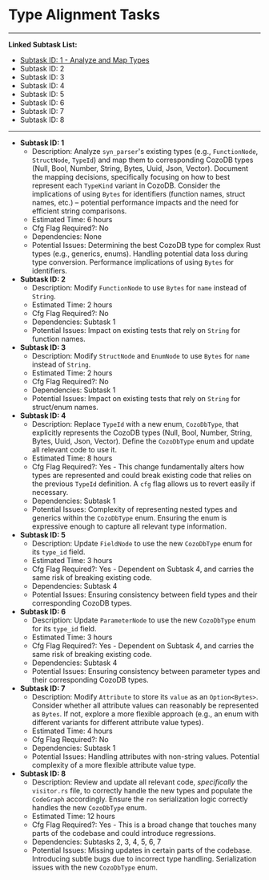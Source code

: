 # Type Alignment Tasks

---

**Linked Subtask List:**

*   [Subtask ID: 1 - Analyze and Map Types](gemma_workflow/tasks/type_alignment_tasks_subtask1.md)
*   Subtask ID: 2
*   Subtask ID: 3
*   Subtask ID: 4
*   Subtask ID: 5
*   Subtask ID: 6
*   Subtask ID: 7
*   Subtask ID: 8

---

*   **Subtask ID: 1**
    *   Description: Analyze `syn_parser`'s existing types (e.g., `FunctionNode`, `StructNode`, `TypeId`) and map them to corresponding CozoDB types (Null, Bool, Number, String, Bytes, Uuid, Json, Vector). Document the mapping decisions, specifically focusing on how to best represent each `TypeKind` variant in CozoDB. Consider the implications of using `Bytes` for identifiers (function names, struct names, etc.) – potential performance impacts and the need for efficient string comparisons.
    *   Estimated Time: 6 hours
    *   Cfg Flag Required?: No
    *   Dependencies: None
    *   Potential Issues: Determining the best CozoDB type for complex Rust types (e.g., generics, enums). Handling potential data loss during type conversion. Performance implications of using `Bytes` for identifiers.
*   **Subtask ID: 2**
    *   Description: Modify `FunctionNode` to use `Bytes` for `name` instead of `String`.
    *   Estimated Time: 2 hours
    *   Cfg Flag Required?: No
    *   Dependencies: Subtask 1
    *   Potential Issues: Impact on existing tests that rely on `String` for function names.
*   **Subtask ID: 3**
    *   Description: Modify `StructNode` and `EnumNode` to use `Bytes` for `name` instead of `String`.
    *   Estimated Time: 2 hours
    *   Cfg Flag Required?: No
    *   Dependencies: Subtask 1
    *   Potential Issues: Impact on existing tests that rely on `String` for struct/enum names.
*   **Subtask ID: 4**
    *   Description: Replace `TypeId` with a new enum, `CozoDbType`, that explicitly represents the CozoDB types (Null, Bool, Number, String, Bytes, Uuid, Json, Vector). Define the `CozoDbType` enum and update all relevant code to use it.
    *   Estimated Time: 8 hours
    *   Cfg Flag Required?: Yes - This change fundamentally alters how types are represented and could break existing code that relies on the previous `TypeId` definition. A `cfg` flag allows us to revert easily if necessary.
    *   Dependencies: Subtask 1
    *   Potential Issues: Complexity of representing nested types and generics within the `CozoDbType` enum. Ensuring the enum is expressive enough to capture all relevant type information.
*   **Subtask ID: 5**
    *   Description: Update `FieldNode` to use the new `CozoDbType` enum for its `type_id` field.
    *   Estimated Time: 3 hours
    *   Cfg Flag Required?: Yes - Dependent on Subtask 4, and carries the same risk of breaking existing code.
    *   Dependencies: Subtask 4
    *   Potential Issues: Ensuring consistency between field types and their corresponding CozoDB types.
*   **Subtask ID: 6**
    *   Description: Update `ParameterNode` to use the new `CozoDbType` enum for its `type_id` field.
    *   Estimated Time: 3 hours
    *   Cfg Flag Required?: Yes - Dependent on Subtask 4, and carries the same risk of breaking existing code.
    *   Dependencies: Subtask 4
    *   Potential Issues: Ensuring consistency between parameter types and their corresponding CozoDB types.
*   **Subtask ID: 7**
    *   Description: Modify `Attribute` to store its `value` as an `Option<Bytes>`. Consider whether all attribute values can reasonably be represented as `Bytes`. If not, explore a more flexible approach (e.g., an enum with different variants for different attribute value types).
    *   Estimated Time: 4 hours
    *   Cfg Flag Required?: No
    *   Dependencies: Subtask 1
    *   Potential Issues: Handling attributes with non-string values. Potential complexity of a more flexible attribute value type.
*   **Subtask ID: 8**
    *   Description: Review and update all relevant code, *specifically* the `visitor.rs` file, to correctly handle the new types and populate the `CodeGraph` accordingly. Ensure the `ron` serialization logic correctly handles the new `CozoDbType` enum.
    *   Estimated Time: 12 hours
    *   Cfg Flag Required?: Yes - This is a broad change that touches many parts of the codebase and could introduce regressions.
    *   Dependencies: Subtasks 2, 3, 4, 5, 6, 7
    *   Potential Issues: Missing updates in certain parts of the codebase. Introducing subtle bugs due to incorrect type handling. Serialization issues with the new `CozoDbType` enum.

